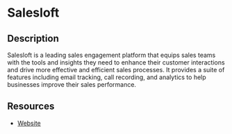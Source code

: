 # Salesloft

## Description

Salesloft is a leading sales engagement platform that equips sales teams with the tools and insights they need to enhance their customer interactions and drive more effective and efficient sales processes. It provides a suite of features including email tracking, call recording, and analytics to help businesses improve their sales performance.

## Resources

- [Website](salesloft.com)
